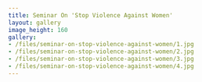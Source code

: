 ```yaml
---
title: Seminar On 'Stop Violence Against Women'
layout: gallery
image_height: 160
gallery:
- /files/seminar-on-stop-violence-against-women/1.jpg
- /files/seminar-on-stop-violence-against-women/2.jpg
- /files/seminar-on-stop-violence-against-women/3.jpg
- /files/seminar-on-stop-violence-against-women/4.jpg
---
```

